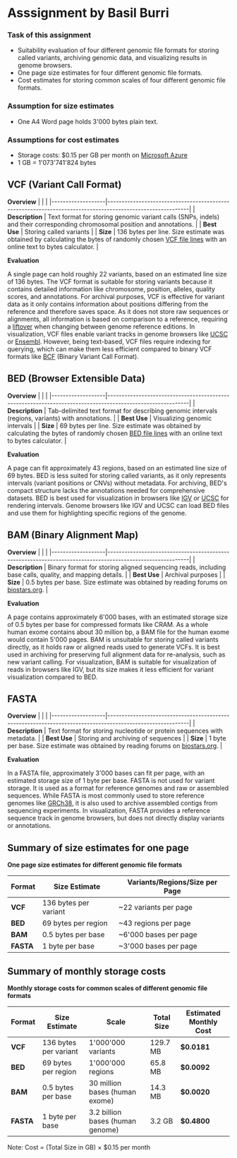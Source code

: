 # **Asssignment by Basil Burri**

### Task of this assignment
-	Suitability evaluation of four different genomic file formats for storing called variants, archiving genomic data, 
and visualizing results in genome browsers.
- One page size estimates for four different genomic file formats.
- Cost estimates for storing common scales of four different genomic file formats. 

### Assumption for size estimates
- One A4 Word page holds 3'000 bytes plain text.

### Assumptions for cost estimates
- Storage costs: $0.15 per GB per month on [Microsoft Azure](https://azure.microsoft.com/en-us/pricing/details/storage/blobs/)
- 1 GB = 1'073'741'824 bytes


## **VCF (Variant Call Format)**

**Overview**
|                   |                                                                                                           |
|-------------------|-----------------------------------------------------------------------------------------------------------|
| **Description**   | Text format for storing genomic variant calls (SNPs, indels) and their corresponding chromosomal position and annotations.                                                                                                                |
| **Best Use**      | Storing called variants                                                                                   |
| **Size**          | 136 bytes per line. Size estimate was obtained by calculating the bytes of randomly chosen [VCF file lines](https://www.internationalgenome.org/wiki/Analysis/Variant%20Call%20Format/vcf-variant-call-format-version-40/) with an online text to bytes calculator.                                                                                                       |

**Evaluation**

A single page can hold roughly 22 variants, based on an estimated line size of 136 bytes. 
The VCF format is suitable for storing variants because it contains detailed information like chromosome, position, alleles, 
quality scores, and annotations. For archival purposes, VCF is effective for variant data as it only contains information 
about positions differing from the reference and therefore saves space. As it does not store raw sequences or alignments, 
all information is based on comparison to a reference, requiring a [liftover](https://pmc.ncbi.nlm.nih.gov/articles/PMC8285936/) when changing between genome reference editions. In visualization, VCF files enable variant tracks in genome browsers like [UCSC]( https://genome.ucsc.edu/) or [Ensembl](https://www.ensembl.org/index.html). 
However, being text-based, VCF files require indexing for querying, which can make them less efficient compared to binary VCF formats like [BCF]( https://evomics.org/vcf-and-bcf/) (Binary Variant Call Format).



## **BED (Browser Extensible Data)**

**Overview**
|                   |                                                                                                           |
|-------------------|-----------------------------------------------------------------------------------------------------------|
| **Description**   | Tab-delimited text format for describing genomic intervals (regions, variants) with annotations.          |
| **Best Use**      | Visualizing genomic intervals                                                                             |
| **Size**          | 69 bytes per line. Size estimate was obtained by calculating the bytes of randomly chosen [BED file lines](https://www.ensembl.org/info/website/upload/bed.html) with an online text to bytes calculator.                                 |

**Evaluation**

A page can fit approximately 43 regions, based on an estimated line size of 69 bytes. 
BED is less suited for storing called variants, as it only represents intervals (variant positions or CNVs) without metadata. 
For archiving, BED's compact structure lacks the annotations needed for comprehensive datasets. 
BED is best used for visualization in browsers like [IGV]( https://igv.org/) or [UCSC]( https://genome.ucsc.edu/) 
for rendering intervals. Genome browsers like IGV and UCSC can load BED files and use them for 
highlighting specific regions of the genome.



## **BAM (Binary Alignment Map)**

**Overview**
|                   |                                                                                                           |
|-------------------|-----------------------------------------------------------------------------------------------------------|
| **Description**   | Binary format for storing aligned sequencing reads, including base calls, quality, and mapping details.   |
| **Best Use**      | Archival purposes                                                                                         |
| **Size**          | 0.5 bytes per base. Size estimate was obtained by reading forums on [biostars.org](https:www.biostars.orgp/8901/#8903).                                                                                           |

**Evaluation**

A page contains approximately 6'000 bases, with an estimated storage size of 0.5 bytes per base for compressed formats like CRAM. As a whole human exome contains about 30 million bp, a BAM file for the human exome would contain 5'000 pages. 
BAM is unsuitable for storing called variants directly, as it holds raw or aligned reads used to generate VCFs. 
It is best used in archiving for preserving full alignment data for re-analysis, such as new variant calling. 
For visualization, BAM is suitable for visualization of reads in browsers like IGV, but its size makes it less efficient 
for variant visualization compared to BED.



## **FASTA**

**Overview**
|                   |                                                                                                           |
|-------------------|-----------------------------------------------------------------------------------------------------------|
| **Description**   | Text format for storing nucleotide or protein sequences with metadata.                                    |
| **Best Use**      | Storing and archiving of sequences                                                                        |
| **Size**          | 1 byte per base. Size estimate was obtained by reading forums on [biostars.org](https://www.biostars.org/p/415475/).                                                                                                                     |

**Evaluation**

In a FASTA file, approximately 3'000 bases can fit per page, with an estimated storage size of 1 byte per base. 
FASTA is not used for variant storage. It is used as a format for reference genomes and raw or assembled sequences. 
While FASTA is most commonly used to store reference genomes like [GRCh38](https://ftp.ensembl.org/pub/release-113/fasta/homo_sapiens/dna/), it is also used to archive assembled contigs from sequencing experiments. In visualization, 
FASTA provides a reference sequence track in genome browsers, but does not directly display variants or annotations.


## **Summary of size estimates for one page**

**One page size estimates for different genomic file formats**

| **Format** | **Size Estimate**        | **Variants/Regions/Size per Page**  |
|------------|--------------------------|-------------------------------------|
| **VCF**    | 136 bytes per variant    | ~22 variants per page               |
| **BED**    | 69 bytes per region      | ~43 regions per page                |
| **BAM**    | 0.5 bytes per base       | ~6'000 bases per page               |
| **FASTA**  | 1 byte per base          | ~3'000 bases per page               |


## **Summary of monthly storage costs**

**Monthly storage costs for common scales of different genomic file formats**

| **Format** | **Size Estimate**      | **Scale**                        | **Total Size**         | **Estimated Monthly Cost**  |
|------------|------------------------|----------------------------------|------------------------|-----------------------------|
| **VCF**    | 136 bytes per variant  | 1'000'000 variants               | 129.7 MB               | **\$0.0181**                |
| **BED**    | 69 bytes per region    | 1'000'000 regions                | 65.8 MB                | **\$0.0092**                |
| **BAM**    | 0.5 bytes per base     | 30 million bases (human exome)   | 14.3 MB                | **\$0.0020**                |
| **FASTA**  | 1 byte per base        | 3.2 billion bases (human genome) | 3.2 GB                 | **\$0.4800**                |

Note: Cost = (Total Size in GB) × $0.15 per month




